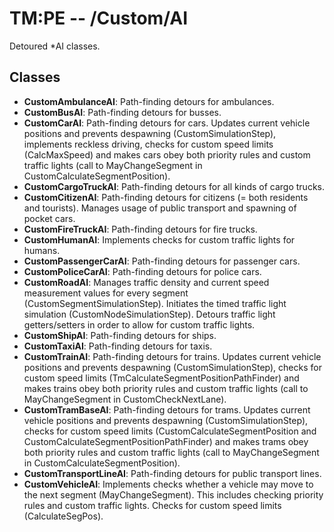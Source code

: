 # TM:PE -- /Custom/AI
Detoured *AI classes.
## Classes
- **CustomAmbulanceAI**: Path-finding detours for ambulances.
- **CustomBusAI**: Path-finding detours for busses. 
- **CustomCarAI**: Path-finding detours for cars. Updates current vehicle positions and prevents despawning (CustomSimulationStep), implements reckless driving, checks for custom speed limits (CalcMaxSpeed) and makes cars obey both priority rules and custom traffic lights (call to MayChangeSegment in CustomCalculateSegmentPosition).
- **CustomCargoTruckAI**: Path-finding detours for all kinds of cargo trucks. 
- **CustomCitizenAI**: Path-finding detours for citizens (= both residents and tourists). Manages usage of public transport and spawning of pocket cars.  
- **CustomFireTruckAI**: Path-finding detours for fire trucks. 
- **CustomHumanAI**: Implements checks for custom traffic lights for humans. 
- **CustomPassengerCarAI**: Path-finding detours for passenger cars. 
- **CustomPoliceCarAI**: Path-finding detours for police cars. 
- **CustomRoadAI**: Manages traffic density and current speed measurement values for every segment (CustomSegmentSimulationStep). Initiates the timed traffic light simulation (CustomNodeSimulationStep). Detours traffic light getters/setters in order to allow for custom traffic lights.
- **CustomShipAI**: Path-finding detours for ships.
- **CustomTaxiAI**: Path-finding detours for taxis. 
- **CustomTrainAI**: Path-finding detours for trains. Updates current vehicle positions and prevents despawning (CustomSimulationStep), checks for custom speed limits (TmCalculateSegmentPositionPathFinder) and makes trains obey both priority rules and custom traffic lights (call to MayChangeSegment in CustomCheckNextLane).
- **CustomTramBaseAI**: Path-finding detours for trams. Updates current vehicle positions and prevents despawning (CustomSimulationStep), checks for custom speed limits (CustomCalculateSegmentPosition and CustomCalculateSegmentPositionPathFinder) and makes trams obey both priority rules and custom traffic lights (call to MayChangeSegment in CustomCalculateSegmentPosition).
- **CustomTransportLineAI**: Path-finding detours for public transport lines.  
- **CustomVehicleAI**: Implements checks whether a vehicle may move to the next segment (MayChangeSegment). This includes checking priority rules and custom traffic lights. Checks for custom speed limits (CalculateSegPos).